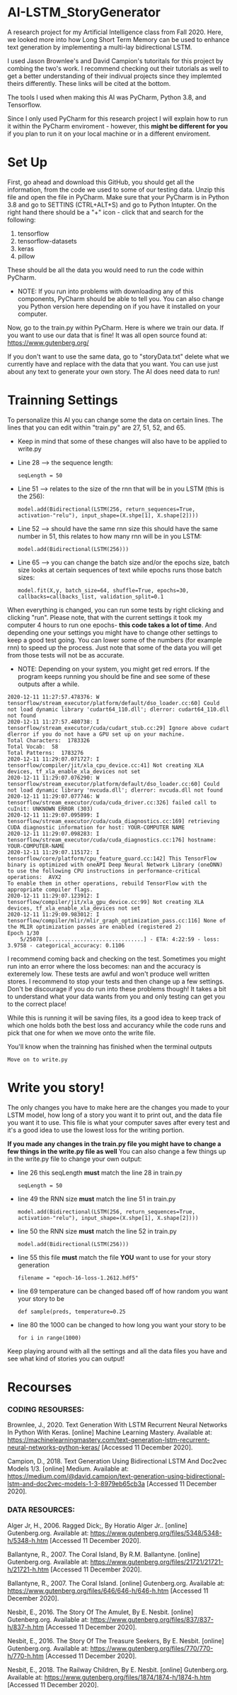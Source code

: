 # AI-LSTM_StoryGenerator

A research project for my Artificial Intelligence class from Fall 2020.  Here, we looked more into how Long Short Term Memory can be used to enhance text generation by implementing a multi-lay bidirectional LSTM.

I used Jason Brownlee's and David Campion's tutoritals for this project by combing the two's work.  I recommend checking out their tutorials as well to get a better understanding of their indivual projects since they implemted theirs differently.  These links will be cited at the bottom.
 
The tools I used when making this AI was PyCharm, Python 3.8, and Tensorflow.
 
Since I only used PyCharm for this research project I will explain how to run it within the PyCharm enviroment - however, this **might be different for you** if you plan to run it on your local machine or in a different enviroment.

# Set Up

First, go ahead and download this GitHub, you should get all the information, from the code we used to some of our testing data.  Unzip this file and open the file in PyCharm.
Make sure that your PyCharm is in Python 3.8 and go to SETTINS (CTRL+ALT+S) and go to Python Intupter. On the right hand there should be a "+" icon - click that and search for the following:
  1. tensorflow
  2. tensorflow-datasets
  3. keras
  4. pillow
  
 These should be all the data you would need to run the code within PyCharm.
   - NOTE: If you run into problems with downloading any of this components, PyCharm should be able to tell you.  You can also change you Python version here depending on if you have it installed on your computer.
  
 Now, go to the train.py within PyCharm.  Here is where we train our data.  If you want to use our data that is fine!  It was all open source found at: 
   https://www.gutenberg.org/
   
 If you don't want to use the same data, go to "storyData.txt" delete what we currently have and replace with the data that you want. You can use just about any text to generate your own story.  The AI does need data to run!
 
 # Trainning Settings
 
 To personalize this AI you can change some the data on certain lines.
 The lines that you can edit within "train.py" are 27, 51, 52, and 65.  
 
   - Keep in mind that some of these changes will also have to be applied to write.py
 
   - Line 28 --> the sequence length: 
     ```
     seqLength = 50
     ```
  
   - Line 51 --> relates to the size of the rnn that will be in you LSTM (this is the 256):
     ```
     model.add(Bidirectional(LSTM(256, return_sequences=True, activation-"relu"), input_shape=(X.shpe[1], X.shape[2])))
     ```
  
   - Line 52 --> should have the same rnn size this should have the same number in 51, this relates to how many rnn will be in you LSTM:
     ```
     model.add(Bidirectional(LSTM(256)))
     ```
  
   - Line 65 --> you can change the batch size and/or the epochs size, batch size looks at certain sequences of text while epochs runs those batch sizes:
     ```
     model.fit(X,y, batch_size=64, shuffle=True, epochs=30, callbacks=callbacks_list, validation_split=0.1
     ```
   
When everything is changed, you can run some tests by right clicking and clicking "run".  Please note, that with the current settings it took my computer 4 hours to run one epochs- **this code takes a lot of time**. And depending one your settings you might have to change other settings to keep a good test going.   You can lower some of the numbers (for example rnn) to speed up the process.  Just note that some of the data you will get from those tests will not be as accurate.

- NOTE: Depending on your system, you might get red errors.  If the program keeps running you should be fine and see some of these outputs after a while.

```
2020-12-11 11:27:57.478376: W tensorflow/stream_executor/platform/default/dso_loader.cc:60] Could not load dynamic library 'cudart64_110.dll'; dlerror: cudart64_110.dll not found
2020-12-11 11:27:57.480738: I tensorflow/stream_executor/cuda/cudart_stub.cc:29] Ignore above cudart dlerror if you do not have a GPU set up on your machine.
Total Characters:  1783326
Total Vocab:  58
Total Patterns:  1783276
2020-12-11 11:29:07.071727: I tensorflow/compiler/jit/xla_cpu_device.cc:41] Not creating XLA devices, tf_xla_enable_xla_devices not set
2020-12-11 11:29:07.076290: W tensorflow/stream_executor/platform/default/dso_loader.cc:60] Could not load dynamic library 'nvcuda.dll'; dlerror: nvcuda.dll not found
2020-12-11 11:29:07.077746: W tensorflow/stream_executor/cuda/cuda_driver.cc:326] failed call to cuInit: UNKNOWN ERROR (303)
2020-12-11 11:29:07.095899: I tensorflow/stream_executor/cuda/cuda_diagnostics.cc:169] retrieving CUDA diagnostic information for host: YOUR-COMPUTER NAME
2020-12-11 11:29:07.098283: I tensorflow/stream_executor/cuda/cuda_diagnostics.cc:176] hostname: YOUR-COMPUTER-NAME
2020-12-11 11:29:07.115172: I tensorflow/core/platform/cpu_feature_guard.cc:142] This TensorFlow binary is optimized with oneAPI Deep Neural Network Library (oneDNN) to use the following CPU instructions in performance-critical operations:  AVX2
To enable them in other operations, rebuild TensorFlow with the appropriate compiler flags.
2020-12-11 11:29:07.123912: I tensorflow/compiler/jit/xla_gpu_device.cc:99] Not creating XLA devices, tf_xla_enable_xla_devices not set
2020-12-11 11:29:09.983012: I tensorflow/compiler/mlir/mlir_graph_optimization_pass.cc:116] None of the MLIR optimization passes are enabled (registered 2)
Epoch 1/30
    5/25078 [..............................] - ETA: 4:22:59 - loss: 3.9758 - categorical_accuracy: 0.1106
```

I recommend coming back and checking on the test.  Sometimes you might run into an error where the loss becomes: nan and the accuracy is exteremely low.  These tests are awful and won't produce well written stores.  I recommend to stop your tests and then change up a few settings.  Don't be discourage if you do run into these problems though!  It takes a bit to understand what your data wants from you and only testing can get you to the correct place!

While this is running it will be saving files, its a good idea to keep track of which one holds both the best loss and accurancy while the code runs and pick that one for when we move onto the write file.

You'll know when the trainning has finished when the terminal outputs 
```
Move on to write.py
```

# Write you story!

The only changes you have to make here are the changes you made to your LSTM model, how long of a story you want it to print out, and the data file you want it to use.  This file is what your computer saves after every test and it's a good idea to use the lowest loss for the writing portion.

**If you made any changes in the train.py file you might have to change a few things in the write.py file as well**
You can also change a few things up in the write.py file to change your own output:

   - line 26 this seqLength **must** match the line 28 in train.py
     ```
     seqLength = 50
     ```
   - line 49 the RNN size **must** match the line 51 in train.py
     ```
     model.add(Bidirectional(LSTM(256, return_sequences=True, activation-"relu"), input_shape=(X.shpe[1], X.shape[2])))
     ```
   - line 50 the RNN size **must** match the line 52 in train.py
     ```
     model.add(Bidirectional(LSTM(256)))
     ```
   - line 55 this file **must** match the file **YOU** want to use for your story generation
     ```
     filename = "epoch-16-loss-1.2612.hdf5"
     ```
   - line 69 temperature can be changed based off of how random you want your story to be
     ```
     def sample(preds, temperature=0.25
     ```
   - line 80 the 1000 can be changed to how long you want your story to be
     ```
     for i in range(1000)
     ```

Keep playing around with all the settings and all the data files you have and see what kind of stories you can output!

# Recourses
### CODING RESOURSES:

Brownlee, J., 2020. Text Generation With LSTM Recurrent Neural Networks In Python With Keras. [online] Machine Learning Mastery. Available at: https://machinelearningmastery.com/text-generation-lstm-recurrent-neural-networks-python-keras/ [Accessed 11 December 2020].

Campion, D., 2018. Text Generation Using Bidirectional LSTM And Doc2vec Models 1/3. [online] Medium. Available at: https://medium.com/@david.campion/text-generation-using-bidirectional-lstm-and-doc2vec-models-1-3-8979eb65cb3a [Accessed 11 December 2020].

### DATA RESOURCES:

Alger Jr, H., 2006. Ragged Dick;, By Horatio Alger Jr.. [online] Gutenberg.org. Available at: <https://www.gutenberg.org/files/5348/5348-h/5348-h.htm> [Accessed 11 December 2020].

Ballantyne, R., 2007. The Coral Island, By R.M. Ballantyne. [online] Gutenberg.org. Available at: <https://www.gutenberg.org/files/21721/21721-h/21721-h.htm> [Accessed 11 December 2020].

Ballantyne, R., 2007. The Coral Island. [online] Gutenberg.org. Available at: <https://www.gutenberg.org/files/646/646-h/646-h.htm> [Accessed 11 December 2020].

Nesbit, E., 2016. The Story Of The Amulet, By E. Nesbit. [online] Gutenberg.org. Available at: <https://www.gutenberg.org/files/837/837-h/837-h.htm> [Accessed 11 December 2020].

Nesbit, E., 2016. The Story Of The Treasure Seekers, By E. Nesbit. [online] Gutenberg.org. Available at: <https://www.gutenberg.org/files/770/770-h/770-h.htm> [Accessed 11 December 2020].

Nesbit, E., 2018. The Railway Children, By E. Nesbit. [online] Gutenberg.org. Available at: <https://www.gutenberg.org/files/1874/1874-h/1874-h.htm> [Accessed 11 December 2020].
